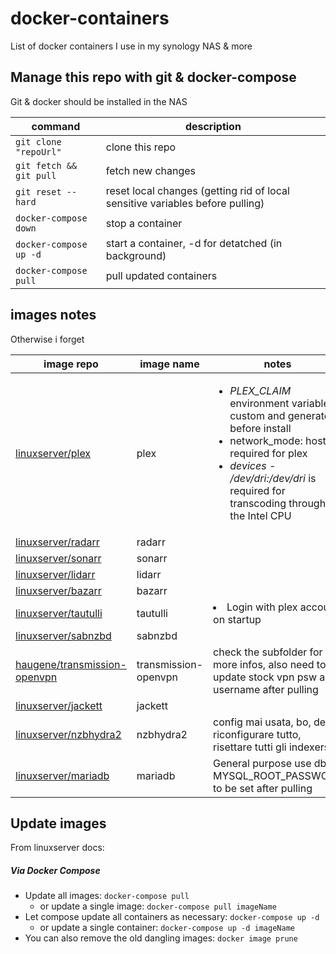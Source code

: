 
# docker-containers

List of docker containers I use in my synology NAS & more

## Manage this repo with git & docker-compose

Git & docker should be installed in the NAS

|command|description|
|---|---|
|`git clone "repoUrl"`|clone this repo|
|`git fetch && git pull`|fetch new changes|
|`git reset --hard`| reset local changes (getting rid of local sensitive variables before pulling)|
|`docker-compose down`| stop a container|
|`docker-compose up -d`|start a container, -d for detatched (in background)|
|`docker-compose pull`|pull updated containers|

## images notes

Otherwise i forget

|image repo|image name|notes|
|---|---|---|
|[linuxserver/plex](https://hub.docker.com/r/linuxserver/plex)|plex|<ul><li> _PLEX_CLAIM_ environment variable is custom and generated before install</li><li>network_mode: host is required for plex</li><li>_devices - /dev/dri:/dev/dri_ is required for transcoding through the Intel CPU</li></ul>|
|[linuxserver/radarr](https://hub.docker.com/r/linuxserver/radarr)|radarr||
|[linuxserver/sonarr](https://hub.docker.com/r/linuxserver/sonarr)|sonarr||
|[linuxserver/lidarr](https://hub.docker.com/r/linuxserver/lidarr)|lidarr||
|[linuxserver/bazarr](https://hub.docker.com/r/linuxserver/bazarr)|bazarr||
|[linuxserver/tautulli](https://hub.docker.com/r/linuxserver/tautulli)|tautulli|<li>Login with plex account on startup</li>|
|[linuxserver/sabnzbd](https://hub.docker.com/r/linuxserver/sabnzbd)|sabnzbd||
|[haugene/transmission-openvpn](https://hub.docker.com/r/haugene/transmission-openvpn)|transmission-openvpn| check the subfolder for more infos, also need to update stock vpn psw and username after pulling |
|[linuxserver/jackett](https://hub.docker.com/r/linuxserver/jackett)|jackett|
|[linuxserver/nzbhydra2](https://hub.docker.com/r/linuxserver/nzbhydra2)|nzbhydra2| config mai usata, bo, devo riconfigurare tutto, risettare tutti gli indexers :( |
|[linuxserver/mariadb](https://hub.docker.com/r/linuxserver/mariadb)|mariadb|General purpose use db, MYSQL_ROOT_PASSWORD to be set after pulling|

## Update images

From linuxserver docs:

##### Via Docker Compose

* Update all images: `docker-compose pull`
  * or update a single image: `docker-compose pull imageName`
* Let compose update all containers as necessary: `docker-compose up -d`
  * or update a single container: `docker-compose up -d imageName`
* You can also remove the old dangling images: `docker image prune`